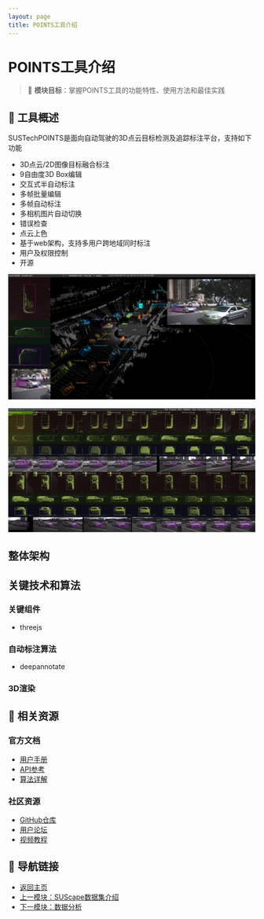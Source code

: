 ```yaml
---
layout: page
title: POINTS工具介绍
---
```


# POINTS工具介绍

> 🎯 **模块目标**：掌握POINTS工具的功能特性、使用方法和最佳实践

## 🔧 工具概述

SUSTechPOINTS是面向自动驾驶的3D点云目标检测及追踪标注平台，支持如下功能

- 3D点云/2D图像目标融合标注
- 9自由度3D Box编辑
- 交互式半自动标注
- 多帧批量编辑
- 多帧自动标注
- 多相机图片自动切换
- 错误检查
- 点云上色
- 基于web架构，支持多用户跨地域同时标注
- 用户及权限控制
- 开源


![alt text](./sustech-points-images/main.png)

![batch edit](./sustech-points-images/batch.png)


## 整体架构

## 关键技术和算法
### 关键组件
- threejs

### 自动标注算法
- deepannotate

### 3D渲染


## 🔗 相关资源

### 官方文档
- [用户手册](https://points.org/docs/user-guide)
- [API参考](https://points.org/docs/api)
- [算法详解](https://points.org/docs/algorithms)

### 社区资源
- [GitHub仓库](https://github.com/points-org/toolkit)
- [用户论坛](https://forum.points.org)
- [视频教程](https://youtube.com/points-tutorials)

## 🔗 导航链接

- [返回主页](../index.html)
- [上一模块：SUScape数据集介绍](suscape-dataset.html)
- [下一模块：数据分析](data-analysis.html)
